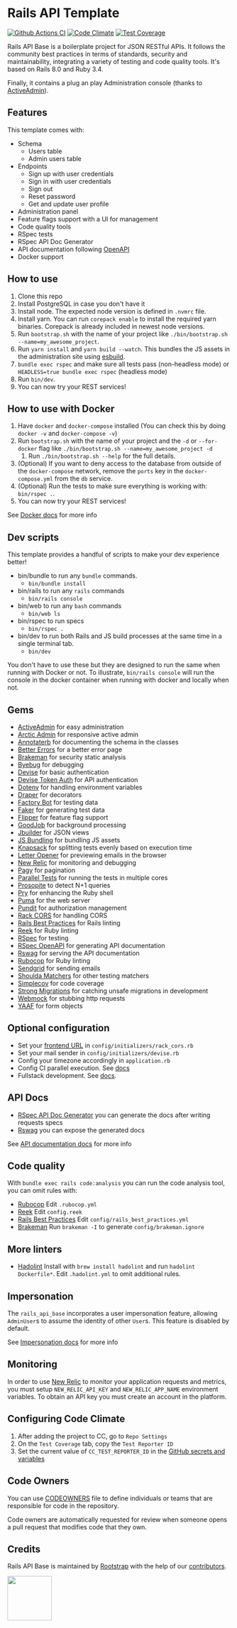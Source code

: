 # Rails API Template

[![Github Actions CI](https://github.com/rootstrap/rails_api_base/actions/workflows/ci.yml/badge.svg?event=push)](https://github.com/rootstrap/rails_api_base/actions)
[![Code Climate](https://codeclimate.com/github/rootstrap/rails_api_base/badges/gpa.svg)](https://codeclimate.com/github/rootstrap/rails_api_base)
[![Test Coverage](https://api.codeclimate.com/v1/badges/63de7f82c79f5fe82f46/test_coverage)](https://codeclimate.com/github/rootstrap/rails_api_base/test_coverage)

Rails API Base is a boilerplate project for JSON RESTful APIs. It follows the community best practices in terms of standards, security and maintainability, integrating a variety of testing and code quality tools. It's based on Rails 8.0 and Ruby 3.4.

Finally, it contains a plug an play Administration console (thanks to [ActiveAdmin](https://github.com/activeadmin/activeadmin)).

## Features

This template comes with:
- Schema
  - Users table
  - Admin users table
- Endpoints
  - Sign up with user credentials
  - Sign in with user credentials
  - Sign out
  - Reset password
  - Get and update user profile
- Administration panel
- Feature flags support with a UI for management
- Code quality tools
- RSpec tests
- RSpec API Doc Generator
- API documentation following [OpenAPI](https://www.openapis.org/)
- Docker support

## How to use

1. Clone this repo
1. Install PostgreSQL in case you don't have it
1. Install node. The expected node version is defined in `.nvmrc` file.
1. Install yarn. You can run `corepack enable` to install the required yarn binaries. Corepack is already included in newest node versions.
1. Run `bootstrap.sh` with the name of your project like `./bin/bootstrap.sh --name=my_awesome_project`.
1. Run `yarn install` and `yarn build --watch`. This bundles the JS assets in the administration site using [esbuild](https://github.com/evanw/esbuild).
1. `bundle exec rspec` and make sure all tests pass (non-headless mode) or `HEADLESS=true bundle exec rspec` (headless mode)
1. Run `bin/dev`.
1. You can now try your REST services!

## How to use with Docker

1. Have `docker` and `docker-compose` installed (You can check this by doing `docker -v` and `docker-compose -v`)
1. Run `bootstrap.sh` with the name of your project and the `-d` or `--for-docker` flag like `./bin/bootstrap.sh --name=my_awesome_project -d`
    1. Run `./bin/bootstrap.sh --help` for the full details.
1. (Optional) If you want to deny access to the database from outside of the `docker-compose` network, remove the `ports` key in the `docker-compose.yml` from the `db` service.
1. (Optional) Run the tests to make sure everything is working with: `bin/rspec .`.
1. You can now try your REST services!

See [Docker docs](./docs/docker.md) for more info

## Dev scripts

This template provides a handful of scripts to make your dev experience better!

- bin/bundle to run any `bundle` commands.
  - `bin/bundle install`
- bin/rails to run any `rails` commands
  - `bin/rails console`
- bin/web to run any `bash` commands
  - `bin/web ls`
- bin/rspec to run specs
  - `bin/rspec .`
- bin/dev to run both Rails and JS build processes at the same time in a single terminal tab.
  - `bin/dev`

You don't have to use these but they are designed to run the same when running with Docker or not.
To illustrate, `bin/rails console` will run the console in the docker container when running with docker and locally when not.

## Gems

- [ActiveAdmin](https://github.com/activeadmin/activeadmin) for easy administration
- [Arctic Admin](https://github.com/cprodhomme/arctic_admin) for responsive active admin
- [Annotaterb](https://github.com/drwl/annotaterb) for documenting the schema in the classes
- [Better Errors](https://github.com/charliesome/better_errors) for a better error page
- [Brakeman](https://github.com/presidentbeef/brakeman) for security static analysis
- [Byebug](https://github.com/deivid-rodriguez/byebug) for debugging
- [Devise](https://github.com/plataformatec/devise) for basic authentication
- [Devise Token Auth](https://github.com/lynndylanhurley/devise_token_auth) for API authentication
- [Dotenv](https://github.com/bkeepers/dotenv) for handling environment variables
- [Draper](https://github.com/drapergem/draper) for decorators
- [Factory Bot](https://github.com/thoughtbot/factory_bot) for testing data
- [Faker](https://github.com/stympy/faker) for generating test data
- [Flipper](https://github.com/jnunemaker/flipper) for feature flag support
- [GoodJob](https://github.com/bensheldon/good_job) for background processing
- [Jbuilder](https://github.com/rails/jbuilder) for JSON views
- [JS Bundling](https://github.com/rails/jsbundling-rails) for bundling JS assets
- [Knapsack](https://github.com/KnapsackPro/knapsack) for splitting tests evenly based on execution time
- [Letter Opener](https://github.com/ryanb/letter_opener) for previewing emails in the browser
- [New Relic](https://github.com/newrelic/newrelic-ruby-agent) for monitoring and debugging
- [Pagy](https://github.com/ddnexus/pagy) for pagination
- [Parallel Tests](https://github.com/grosser/parallel_tests) for running the tests in multiple cores
- [Prosopite](https://github.com/charkost/prosopite) to detect N+1 queries
- [Pry](https://github.com/pry/pry) for enhancing the Ruby shell
- [Puma](https://github.com/puma/puma) for the web server
- [Pundit](https://github.com/varvet/pundit) for authorization management
- [Rack CORS](https://github.com/cyu/rack-cors) for handling CORS
- [Rails Best Practices](https://github.com/flyerhzm/rails_best_practices) for Rails linting
- [Reek](https://github.com/troessner/reek) for Ruby linting
- [RSpec](https://github.com/rspec/rspec) for testing
- [RSpec OpenAPI](https://github.com/exoego/rspec-openapi) for generating API documentation
- [Rswag](https://github.com/rswag/rswag) for serving the API documentation
- [Rubocop](https://github.com/bbatsov/rubocop/) for Ruby linting
- [Sendgrid](https://github.com/stephenb/sendgrid) for sending emails
- [Shoulda Matchers](https://github.com/thoughtbot/shoulda-matchers) for other testing matchers
- [Simplecov](https://github.com/colszowka/simplecov) for code coverage
- [Strong Migrations](https://github.com/ankane/strong_migrations) for catching unsafe migrations in development
- [Webmock](https://github.com/bblimke/webmock) for stubbing http requests
- [YAAF](https://github.com/rootstrap/yaaf) for form objects

## Optional configuration

- Set your [frontend URL](https://github.com/cyu/rack-cors#origin) in `config/initializers/rack_cors.rb`
- Set your mail sender in `config/initializers/devise.rb`
- Config your timezone accordingly in `application.rb`
- Config CI parallel execution. See [docs](docs/ci.md)
- Fullstack development. See [docs](docs/fullstack.md).

## API Docs

- [RSpec API Doc Generator](https://github.com/exoego/rspec-openapi) you can generate the docs after writing requests specs
- [Rswag](https://github.com/rswag/rswag) you can expose the generated docs

See [API documentation docs](./docs/api_documentation.md) for more info

## Code quality

With `bundle exec rails code:analysis` you can run the code analysis tool, you can omit rules with:

- [Rubocop](https://github.com/bbatsov/rubocop/blob/master/config/default.yml) Edit `.rubocop.yml`
- [Reek](https://github.com/troessner/reek#configuration-file) Edit `config.reek`
- [Rails Best Practices](https://github.com/flyerhzm/rails_best_practices#custom-configuration) Edit `config/rails_best_practices.yml`
- [Brakeman](https://github.com/presidentbeef/brakeman) Run `brakeman -I` to generate `config/brakeman.ignore`

## More linters
- [Hadolint](https://github.com/hadolint/hadolint) Install with `brew install hadolint` and run `hadolint Dockerfile*`. Edit `.hadolint.yml` to omit additional rules.

## Impersonation

The `rails_api_base` incorporates a user impersonation feature, allowing `AdminUser`s to assume the identity of other `User`s. This feature is disabled by default.

See [Impersonation docs](./docs/impersonation.md) for more info

## Monitoring

In order to use [New Relic](https://newrelic.com) to monitor your application requests and metrics, you must setup `NEW_RELIC_API_KEY` and `NEW_RELIC_APP_NAME` environment variables.
To obtain an API key you must create an account in the platform.

## Configuring Code Climate

1. After adding the project to CC, go to `Repo Settings`
1. On the `Test Coverage` tab, copy the `Test Reporter ID`
1. Set the current value of `CC_TEST_REPORTER_ID` in the [GitHub secrets and variables](https://docs.github.com/en/actions/security-guides/using-secrets-in-github-actions#creating-secrets-for-a-repository)

## Code Owners

You can use [CODEOWNERS](https://help.github.com/en/articles/about-code-owners) file to define individuals or teams that are responsible for code in the repository.

Code owners are automatically requested for review when someone opens a pull request that modifies code that they own.

## Credits

Rails API Base is maintained by [Rootstrap](http://www.rootstrap.com) with the help of our
[contributors](https://github.com/rootstrap/rails_api_base/contributors).

[<img src="https://s3-us-west-1.amazonaws.com/rootstrap.com/img/rs.png" width="100"/>](http://www.rootstrap.com)
